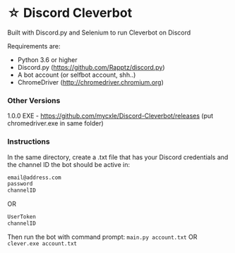 # ☆ Discord Cleverbot
Built with Discord.py and Selenium to run Cleverbot on Discord

Requirements are:

* Python 3.6 or higher
* Discord.py (https://github.com/Rapptz/discord.py)
* A bot account (or selfbot account, shh..)
* ChromeDriver (http://chromedriver.chromium.org)

### Other Versions
1.0.0 EXE - https://github.com/mycxle/Discord-Cleverbot/releases (put chromedriver.exe in same folder)

### Instructions
In the same directory, create a .txt file that has your Discord credentials and the channel ID the bot should be active in:
```markdown
email@address.com
password
channelID
```
OR
```markdown
UserToken
channelID
```
Then run the bot with command prompt: `main.py account.txt` OR `clever.exe account.txt`